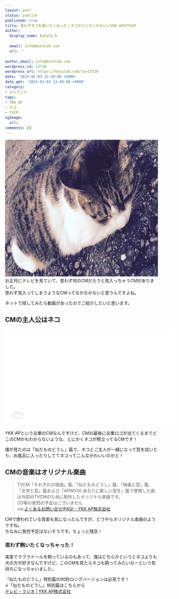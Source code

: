 ```yaml
---
layout: post
status: publish
published: true
title: 思わずネコを飼いたくなった！ネコがとにかくかわいいYKK APのTVCM
author:
  display_name: kotala_b

  email: info@kotalab.com
  url: ''

author_email: info@kotalab.com
wordpress_id: 13728
wordpress_url: https://kotalab.com/?p=13728
date: '2015-01-03 22:30:08 +0900'
date_gmt: '2015-01-03 13:30:08 +0900'
category:
- ひとりごと
tags:
- YKK AP
- ネコ
- TVCM
ogImage:
  url:
comments: []
---
```

<p><img src="/wp-content/uploads/cat-ykkap-cm_20150103-780x451.jpg" alt="cat-ykkap-cm_20150103" width="780" height="451" class="aligncenter size-large wp-image-13731" /><br />
お正月にテレビを見ていて、思わず何のCMだろうと見入っちゃうCMがありました。<br />
思わず見入ってしまうようなCMってなかなかないと思うんですよね。</p>
<p>ネットで探してみたら動画があったのでご紹介したいと思います。<br />
</p>
<!--more-->
<h2>CMの主人公はネコ</h2>
<div class="video-container"><iframe width="560" height="315" src="//www.youtube.com/embed/N6O_alvDYkg" frameborder="0" allowfullscreen></iframe></div>
<p>YKK APという企業のCMなんですけど、CMの最後に企業ロゴが出てくるまでどこのCMかもわからないような、とにかくネコが際立ってるCMです！</p>
<p>僕が見たのは「似たものどうし」篇で、ネコとご主人が一緒になって窓を拭いたり、お風呂に入ったりしててネコってこんなかわいいのかと！</p>
<h2>CMの音楽はオリジナル楽曲</h2>
<blockquote><p>TVCM「それぞれの物語」篇、「似たものどうし」篇、「映画と窓」篇、「文学と窓」篇および「APW330 あなたに新しい窓を」篇で使用した曲は今回のTVCMのために制作したオリジナル楽曲です。<br />
CD等の発売の予定はございません<br />
via:<a href="http://faq.ykkap.co.jp/faq_detail.html?id=1017&category=815" target="_blank">よくあるお問い合せ(FAQ) - YKK AP株式会社</a><a href="https://b.hatena.ne.jp/entry/http://faq.ykkap.co.jp/faq_detail.html?id=1017&category=815" target="_blank"><img border="0" src="https://b.hatena.ne.jp/entry/image/http://faq.ykkap.co.jp/faq_detail.html?id=1017&category=815" alt="" /></a></p></blockquote>
<p>CMで使われている音楽も気になったんですが、どうやらオリジナル楽曲のようですね。<br />
ちなみに発売予定はないそうです。ちょっと残念！</p>
<h3>思わず飼いたくなっちゃった！</h3>
<p>実家でラブラドールを飼っているのもあって、僕はどちらかというとネコよりも犬の方が好きなんですけど、このCMを見たらネコも飼ってみたいなーという気持ちになっちゃいました。</p>
<p>「似たものどうし」特別篇の90秒ロングバージョンは必見です！<br />
&darr;「似たものどうし」特別篇はこちらから<br />
<a href="http://www.ykkap.co.jp/company/ad/tv_radio.asp" target="_blank">テレビ・ラジオ | YKK AP株式会社</a><a href="https://b.hatena.ne.jp/entry/http://www.ykkap.co.jp/company/ad/tv_radio.asp" target="_blank"><img border="0" src="https://b.hatena.ne.jp/entry/image/http://www.ykkap.co.jp/company/ad/tv_radio.asp" alt="" /></a></p>
